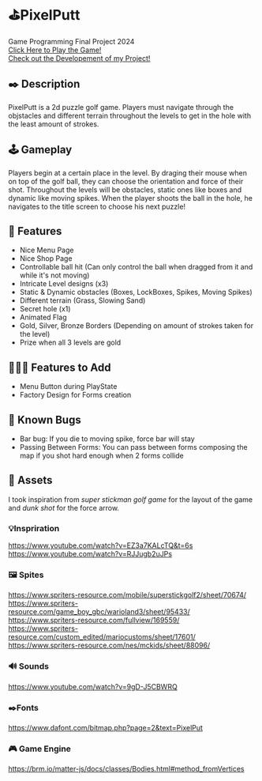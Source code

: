 # ⛳PixelPutt
Game Programming Final Project 2024 <br>
<a href="https://gregster31.github.io/PixelPutt/">Click Here to Play the Game!</a> <br>
<a href="https://www.youtube.com/watch?v=eOvWdbChDVg">Check out the Developement of my Project!</a>

## ✒️ Description
PixelPutt is a 2d puzzle golf game. Players must navigate through the objstacles and different terrain throughout the levels to get in the hole with the least amount of strokes.

## 🕹️ Gameplay
Players begin at a certain place in the level. By draging their mouse when on top of the golf ball, they can choose the orientation and force of their shot. Throughout the levels will be obstacles, static ones like boxes and dynamic like moving spikes. When the player shoots the ball in the hole, he navigates to the title screen to choose his next puzzle!

## 📃 Features
- Nice Menu Page
- Nice Shop Page
- Controllable ball hit (Can only control the ball when dragged from it and while it's not moving)
- Intricate Level designs (x3)
- Static & Dynamic obstacles (Boxes, LockBoxes, Spikes, Moving Spikes)
- Different terrain (Grass, Slowing Sand)
- Secret hole (x1)
- Animated Flag
- Gold, Silver, Bronze Borders (Depending on amount of strokes taken for the level)
- Prize when all 3 levels are gold

## 👷🏼‍♂️ Features to Add
- Menu Button during PlayState
- Factory Design for Forms creation

## 👾 Known Bugs
- Bar bug: If you die to moving spike, force bar will stay
- Passing Between Forms: You can pass between forms composing the map if you shot hard enough when 2 forms collide

## 🎨 Assets
I took inspiration from _super stickman golf game_ for the layout of the game and _dunk shot_ for the force arrow.

### 💡Inspriration 
https://www.youtube.com/watch?v=EZ3a7KALcTQ&t=6s <br>
https://www.youtube.com/watch?v=RJJugb2uJPs

### 🖼️ Spites 
https://www.spriters-resource.com/mobile/superstickgolf2/sheet/70674/ <br>
https://www.spriters-resource.com/game_boy_gbc/warioland3/sheet/95433/ <br>
https://www.spriters-resource.com/fullview/169559/ <br>
https://www.spriters-resource.com/custom_edited/mariocustoms/sheet/17601/ <br>
https://www.spriters-resource.com/nes/mckids/sheet/88096/ <br>

### 🔊 Sounds 
https://www.youtube.com/watch?v=9gD-J5CBWRQ

### ✒️Fonts
https://www.dafont.com/bitmap.php?page=2&text=PixelPut

### 🎮 Game Engine 
https://brm.io/matter-js/docs/classes/Bodies.html#method_fromVertices


